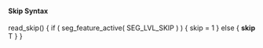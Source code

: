 #### Skip Syntax

<div class="syntax">
read_skip() {
    if ( seg_feature_active( SEG_LVL_SKIP ) ) {
        skip = 1
    } else {
        <b>skip</b>                                                           T
    }
}
</div>
